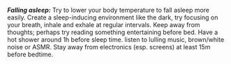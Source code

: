 ***Falling asleep:***
Try to lower your body temperature to fall asleep more easily. Create a sleep-inducing environment like the dark, try focusing on your breath, inhale and exhale at regular intervals.
Keep away from thoughts; perhaps try reading something entertaining before bed. Have a hot shower around 1h before sleep time. listen to lulling music, brown/white noise or ASMR. Stay away from electronics (esp. screens) at least 15m before bedtime.
